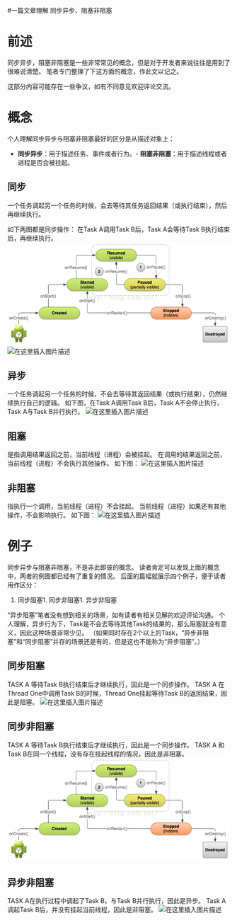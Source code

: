 #一篇文章理解 同步异步、阻塞非阻塞
# 前述

同步异步，阻塞非阻塞是一些非常常见的概念，但是对于开发者来说往往是用到了很难说清楚。 笔者专门整理了下这方面的概念，作此文以记之。

>  
 这部分内容可能存在一些争议，如有不同意见欢迎评论交流。 


# 概念

个人理解同步异步与阻塞非阻塞最好的区分是从描述对象上：
- **同步异步**：用于描述任务、事件或者行为。- **阻塞非阻塞**：用于描述线程或者进程是否会被挂起。
## 同步

一个任务调起另一个任务的时候，会去等待其任务返回结果（或执行结束），然后再继续执行。

如下两图都是同步操作： 在Task A调用Task B后，Task A会等待Task B执行结束后，再继续执行。 <img src="https://raw.githubusercontent.com/Double2hao/xujiajia_blog/main/img/1716.png" alt="在这里插入图片描述"> <img src="https://raw.githubusercontent.com/Double2hao/xujiajia_blog/main/img/1715.png" alt="在这里插入图片描述">

## 异步

一个任务调起另一个任务的时候，不会去等待其返回结果（或执行结束），仍然继续执行自己的逻辑。 如下图，在Task A调用Task B后，Task A不会停止执行，Task A与Task B并行执行。 <img src="https://raw.githubusercontent.com/Double2hao/xujiajia_blog/main/img/1717.png" alt="在这里插入图片描述">

## 阻塞

是指调用结果返回之前，当前线程（进程）会被挂起。 在调用的结果返回之前，当前线程（进程）不会执行其他操作。 如下图： <img src="https://raw.githubusercontent.com/Double2hao/xujiajia_blog/main/img/1715.png" alt="在这里插入图片描述">

## 非阻塞

指执行一个调用，当前线程（进程）不会挂起。 当前线程（进程）如果还有其他操作，不会影响执行。 如下图： <img src="https://raw.githubusercontent.com/Double2hao/xujiajia_blog/main/img/1717.png" alt="在这里插入图片描述">

# 例子

同步异步与阻塞非阻塞，不是非此即彼的概念。 读者肯定可以发现上面的概念中，两者的例图都已经有了重复的情况。 后面的篇幅就展示四个例子，便于读者用作区分：
1. 同步阻塞1. 同步非阻塞1. 异步非阻塞
>  
 “异步阻塞”笔者没有想到相关的场景，如有读者有相关见解的欢迎评论沟通。 个人理解，异步行为下，Task是不会去等待其他Task的结果的，那么阻塞就没有意义，因此这种场景非常少见。 （如果同时存在2个以上的Task，“异步非阻塞”和“同步阻塞”并存的场景还是有的，但是这也不能称为“异步阻塞”。） 


## 同步阻塞

TASK A 等待Task B执行结束后才继续执行，因此是一个同步操作。 TASK A 在Thread One中调用Task B的时候，Thread One挂起等待Task B的返回结果，因此是阻塞。 <img src="https://raw.githubusercontent.com/Double2hao/xujiajia_blog/main/img/1715.png" alt="在这里插入图片描述">

## 同步非阻塞

TASK A 等待Task B执行结束后才继续执行，因此是一个同步操作。 TASK A 和Task B在同一个线程，没有存在挂起线程的情况，因此是非阻塞。 <img src="https://raw.githubusercontent.com/Double2hao/xujiajia_blog/main/img/1716.png" alt="在这里插入图片描述">

## 异步非阻塞

TASK A在执行过程中调起了Task B，与Task B并行执行，因此是异步。 Task A调起Task B后，并没有挂起当前线程，因此是非阻塞。 <img src="https://raw.githubusercontent.com/Double2hao/xujiajia_blog/main/img/1717.png" alt="在这里插入图片描述">